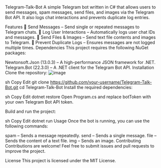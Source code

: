 Telegram-Talk-Bot
A simple Telegram bot written in C# that allows users to send messages, spam messages, send files, and images via the Telegram Bot API. It also logs chat interactions and prevents duplicate log entries.

Features
📩 Send Messages – Send single or repeated messages to Telegram chats.
📝 Log User Interactions – Automatically logs user chat IDs and messages.
📂 Send Files & Images – Send text file contents and images to Telegram.
🔄 Prevent Duplicate Logs – Ensures messages are not logged multiple times.
Dependencies
This project requires the following NuGet packages:

Newtonsoft.Json (13.0.3) – A high-performance JSON framework for .NET.
Telegram.Bot (22.3.0) – A .NET client for the Telegram Bot API.
Installation
Clone the repository:
![image](https://github.com/user-attachments/assets/aa41a14d-37ad-4891-bc3d-6aaae07c6acc)

sh
Copy
Edit
git clone https://github.com/your-username/Telegram-Talk-Bot.git
cd Telegram-Talk-Bot
Install the required dependencies:

sh
Copy
Edit
dotnet restore
Open Program.cs and replace botToken with your own Telegram Bot API token.

Build and run the project:

sh
Copy
Edit
dotnet run
Usage
Once the bot is running, you can use the following commands:

spam <message> – Sends a message repeatedly.
send <message> – Sends a single message.
file <filepath> – Sends the content of a text file.
img <filepath> – Sends an image.
Contributing
Contributions are welcome! Feel free to submit issues and pull requests to improve the project.

License
This project is licensed under the MIT License.
